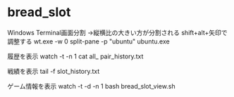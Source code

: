 # bread_slot

Windows Terminal画面分割
→縦横比の大きい方が分割される
shift+alt+矢印で調整する
wt.exe -w 0 split-pane -p "ubuntu" ubuntu.exe

履歴を表示
watch -t -n 1 cat all_
pair_history.txt

戦績を表示
tail -f slot_history.txt

ゲーム情報を表示
watch -t -d -n 1 bash bread_slot_view.sh


